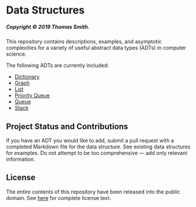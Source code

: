 # Data Structures
##### Copyright © 2019 Thomas Smith.
This repository contains descriptions, examples, and asymptotic complexities for
a variety of useful abstract data types (ADTs) in computer science.

The following ADTs are currently included:
 - [Dictionary](./dictionary.md)
 - [Graph](./graph.md)
 - [List](./list.md)
 - [Priority Queue](./priorityQueue.md)
 - [Queue](./queue.md)
 - [Stack](./stack.md)

## Project Status and Contributions
If you have an ADT you would like to add, submit a pull request with a completed
Markdown file for the data structure. See existing data structures for examples.
Do not attempt to be too comprehensive — add only relevant information.

## License
The entire contents of this repository have been released into the public
domain. See [here](./LICENSE) for complete license text.
